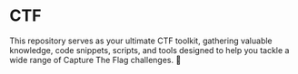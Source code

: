 # CTF
This repository serves as your ultimate CTF toolkit, gathering valuable knowledge, code snippets, scripts, and tools designed to help you tackle a wide range of Capture The Flag challenges. 🚩
